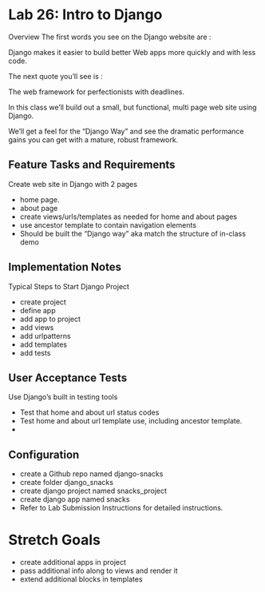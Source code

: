 # Lab 26: Intro to Django
Overview
The first words you see on the Django website are :

Django makes it easier to build better Web apps more quickly and with less code.

The next quote you’ll see is : 

The web framework for perfectionists with deadlines.

In this class we’ll build out a small, but functional, multi page web site using Django.

We’ll get a feel for the “Django Way” and see the dramatic performance gains you can get with a mature, robust framework.

## Feature Tasks and Requirements
Create web site in Django with 2 pages
- home page.
- about page
- create views/urls/templates as needed for home and about pages
- use ancestor template to contain navigation elements
- Should be built the “Django way” aka match the structure of in-class demo

## Implementation Notes
Typical Steps to Start Django Project
- create project
- define app
- add app to project
- add views
- add urlpatterns
- add templates
- add tests
## User Acceptance Tests
Use Django’s built in testing tools
- Test that home and about url status codes
- Test home and about url template use, including ancestor template.
- 
## Configuration
- create a Github repo named django-snacks
- create folder django_snacks
- create django project named snacks_project
- create django app named snacks
- Refer to Lab Submission Instructions for detailed instructions.

# Stretch Goals
- create additional apps in project
- pass additional info along to views and render it
- extend additional blocks in templates
